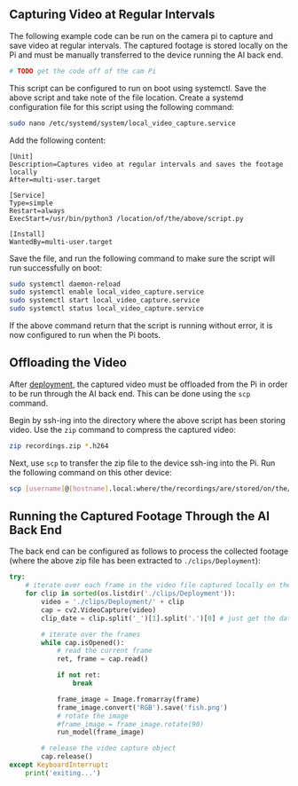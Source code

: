 ## Capturing Video at Regular Intervals
The following example code can be run on the camera pi to capture and save video at regular intervals.  The captured footage is stored locally on the Pi and must be manually transferred to the device running the AI back end.
```python
# TODO get the code off of the cam Pi
```

This script can be configured to run on boot using systemctl.  Save the above script and take note of the file location.  Create a systemd configuration file for this script using the following command:
```bash
sudo nano /etc/systemd/system/local_video_capture.service
```

Add the following content:
```
[Unit]  
Description=Captures video at regular intervals and saves the footage locally
After=multi-user.target

[Service]  
Type=simple  
Restart=always  
ExecStart=/usr/bin/python3 /location/of/the/above/script.py

[Install]  
WantedBy=multi-user.target
```

Save the file, and run the following command to make sure the script will run successfully on boot:
```bash
sudo systemctl daemon-reload
sudo systemctl enable local_video_capture.service
sudo systemctl start local_video_capture.service
sudo systemctl status local_video_capture.service
```
If the above command return that the script is running without error, it is now configured to run when the Pi boots.

## Offloading the Video
After [deployment](Deployment.md), the captured video must be offloaded from the Pi in order to be run through the AI back end.  This can be done using the `scp` command. 

Begin by ssh-ing into the directory where the above script has been storing video.  Use the `zip` command to compress the captured video:
```bash
zip recordings.zip *.h264
```

Next, use `scp` to transfer the zip file to the device ssh-ing into the Pi.  Run the following command on this other device:
```bash
scp [username]@[hostname].local:where/the/recordings/are/stored/on/the/pi/recordings.zip /path/to/save/file
```

## Running the Captured Footage Through the AI Back End

The back end can be configured as follows to process the collected footage (where the above zip file has been extracted to `./clips/Deployment`):
```python
try:
    # iterate over each frame in the video file captured locally on the camera pi
    for clip in sorted(os.listdir('./clips/Deployment')):
        video = './clips/Deployment/' + clip
        cap = cv2.VideoCapture(video)
        clip_date = clip.split('_')[1].split('.')[0] # just get the date from file name of the form clipN_[date].h264

        # iterate over the frames
        while cap.isOpened():
            # read the current frame
            ret, frame = cap.read()

            if not ret:
                break

            frame_image = Image.fromarray(frame)
            frame_image.convert('RGB').save('fish.png')
            # rotate the image
            #frame_image = frame_image.rotate(90)
            run_model(frame_image)

        # release the video capture object
        cap.release()
except KeyboardInterrupt:
    print('exiting...')
```

